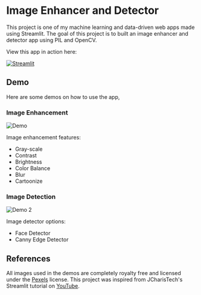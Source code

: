 # Image Enhancer and Detector
This project is one of my machine learning and data-driven web apps made using Streamlit. The goal of this project is to built an image enhancer and detector app using PIL and OpenCV. 

View this app in action here: 

[![Streamlit](https://static.streamlit.io/badges/streamlit_badge_black_white.svg)](https://img-enhancer-and-detector.herokuapp.com)

## Demo
Here are some demos on how to use the app,

### Image Enhancement
![Demo](https://github.com/richardcsuwandi/img-enhancer-and-detector/blob/master/demo1.gif?raw=true)

Image enhancement features:
- Gray-scale
- Contrast
- Brightness
- Color Balance
- Blur
- Cartoonize

### Image Detection
![Demo 2](https://github.com/richardcsuwandi/img-enhancer-and-detector/blob/master/demo2.gif?raw=true)

Image detector options:
- Face Detector
- Canny Edge Detector

## References
All images used in the demos are completely royalty free and licensed under the [Pexels](https://pexels.com) license.
This project was inspired from JCharisTech's Streamlit tutorial on [YouTube](https://www.youtube.com/watch?v=p80IQSNf7LU&feature=emb_logo).
